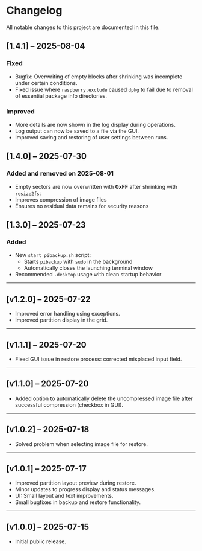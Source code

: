 # Changelog

All notable changes to this project are documented in this file.

## [1.4.1] – 2025-08-04
### Fixed
- Bugfix: Overwriting of empty blocks after shrinking was incomplete under certain conditions.
- Fixed issue where `raspberry.exclude` caused `dpkg` to fail due to removal of essential package info directories.

### Improved
- More details are now shown in the log display during operations.
- Log output can now be saved to a file via the GUI.
- Improved saving and restoring of user settings between runs.

## [1.4.0] – 2025-07-30
### Added  and removed on 2025-08-01
  - Empty sectors are now overwritten with **0xFF** after shrinking with `resize2fs`:
  - Improves compression of image files
  - Ensures no residual data remains for security reasons

## [1.3.0] – 2025-07-23
### Added
- New `start_pibackup.sh` script:
  - Starts `pibackup` with `sudo` in the background
  - Automatically closes the launching terminal window
- Recommended `.desktop` usage with clean startup behavior
---
## [v1.2.0] – 2025-07-22
- Improved error handling using exceptions.
- Improved partition display in the grid.
---
## [v1.1.1] – 2025-07-20
- Fixed GUI issue in restore process: corrected misplaced input field.
---
## [v1.1.0] – 2025-07-20
- Added option to automatically delete the uncompressed image file after successful compression (checkbox in GUI).
---

## [v1.0.2] – 2025-07-18
- Solved problem when selecting image file for restore.
---

## [v1.0.1] – 2025-07-17
- Improved partition layout preview during restore.
- Minor updates to progress display and status messages.
- UI: Small layout and text improvements.
- Small bugfixes in backup and restore functionality.
---

## [v1.0.0] – 2025-07-15
- Initial public release.
